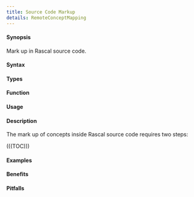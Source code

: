 ```yaml
---
title: Source Code Markup
details: RemoteConceptMapping
---
```


#### Synopsis

Mark up in Rascal source code.

#### Syntax

#### Types

#### Function
       
#### Usage

#### Description

The mark up of concepts inside Rascal source code requires two steps:

(((TOC)))

#### Examples

#### Benefits

#### Pitfalls


